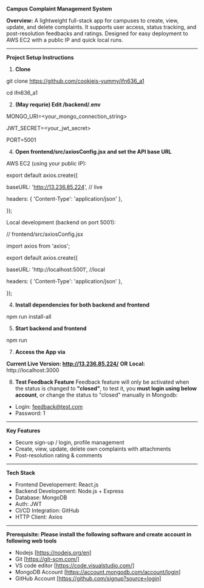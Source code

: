 **Campus Complaint Management System**

**Overview:**
A lightweight full-stack app for campuses to create, view, update, and delete complaints. It supports user access, status tracking, and post-resolution feedbacks and ratings. Designed for easy deployment to AWS EC2 with a public IP and quick local runs.

---

**Project Setup Instructions**

1. **Clone** 

git clone https://github.com/cookieis-yummy/ifn636_a1

cd ifn636_a1

2. **(May requrie) Edit /backend/.env**

MONGO_URI=<your_mongo_connection_string>

JWT_SECRET=<your_jwt_secret>

PORT=5001

4. **Open frontend/src/axiosConfig.jsx and set the API base URL** 

AWS EC2 (using your public IP):

export default axios.create({

  baseURL: 'http://13.236.85.224',   // live
 
  headers: { 'Content-Type': 'application/json' },

});


Local development (backend on port 5001):

// frontend/src/axiosConfig.jsx

import axios from 'axios';

export default axios.create({

  baseURL: 'http://localhost:5001', //local

  headers: { 'Content-Type': 'application/json' },

});

4. **Install dependencies for both backend and frontend**

npm run install-all

5. **Start backend and frontend**

npm run 

7. **Access the App via**

**Current Live Version: http://13.236.85.224/**
**OR**
**Local:** http://localhost:3000 

8. **Test Feedback Feature**
Feedback feature will only be activated when the status is changed to **"closed"**, to test it, you **must login using below account**, or change the status to "closed" manually in Mongodb:
* Login: feedback@test.com
* Password: 1

---

**Key Features**
* Secure sign-up / login, profile management
* Create, view, update, delete own complaints with attachments
* Post-resolution rating & comments

---
 **Tech Stack**
* Frontend Developement: React.js
* Backend Developement: Node.js + Express
* Database: MongoDB
* Auth: JWT
* CI/CD Integration: GitHub
* HTTP Client: Axios

---

**Prerequisite: Please install the following software and create account in following web tools**

* Nodejs [https://nodejs.org/en]
* Git [https://git-scm.com/]
* VS code editor [https://code.visualstudio.com/]
* MongoDB Account [https://account.mongodb.com/account/login] 
* GitHub Account [https://github.com/signup?source=login]
